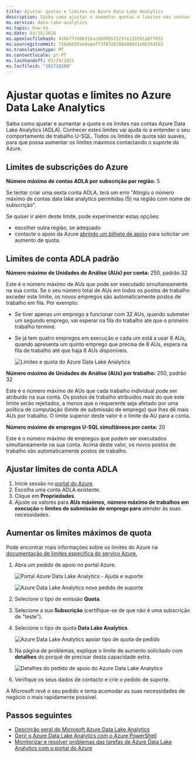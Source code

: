 ```yaml
---
title: Ajustar quotas e limites no Azure Data Lake Analytics
description: Saiba como ajustar e aumentar quotas e limites nas contas Azure Data Lake Analytics (ADLA).
ms.service: data-lake-analytics
ms.topic: how-to
ms.date: 03/15/2018
ms.openlocfilehash: 416b77fd86316acb8098531257e12b591a0ff052
ms.sourcegitcommit: f28ebb95ae9aaaff3f87d8388a09b41e0b3445b5
ms.translationtype: MT
ms.contentlocale: pt-PT
ms.lasthandoff: 03/29/2021
ms.locfileid: "101710180"
---
```

# <a name="adjust-quotas-and-limits-in-azure-data-lake-analytics"></a>Ajustar quotas e limites no Azure Data Lake Analytics

Saiba como ajustar e aumentar a quota e os limites nas contas Azure Data Lake Analytics (ADLA). Conhecer estes limites vai ajudá-lo a entender o seu comportamento de trabalho U-SQL. Todos os limites de quota são suaves, para que possa aumentar os limites máximos contactando o suporte da Azure.

## <a name="azure-subscriptions-limits"></a>Limites de subscrições do Azure

**Número máximo de contas ADLA por subscrição por região:**  5

Se tentar criar uma sexta conta ADLA, terá um erro "Atingiu o número máximo de contas data lake analytics permitidas (5) na região com nome de subscrição".

Se quiser ir além deste limite, pode experimentar estas opções:

- escolher outra região, se adequado
- contacte o apoio da Azure [abrindo um bilhete de apoio](#increase-maximum-quota-limits) para solicitar um aumento de quota.

## <a name="default-adla-account-limits"></a>Limites de conta ADLA padrão

**Número máximo de Unidades de Análise (AUs) por conta:** 250, padrão 32

Este é o número máximo de AUs que pode ser executado simultaneamente na sua conta. Se o seu número total de AUs em todos os postos de trabalho exceder este limite, os novos empregos são automaticamente postos de trabalho em fila. Por exemplo:

- Se tiver apenas um emprego a funcionar com 32 AUs, quando submeter um segundo emprego, vai esperar na fila do trabalho até que o primeiro trabalho termine.
- Se já tem quatro empregos em execução e cada um está a usar 8 AUs, quando apresenta um quinto emprego que precisa de 8 AUs, espera na fila de trabalho até que haja 8 AUs disponíveis.

    ![Limites e quota do Azure Data Lake Analytics](./media/data-lake-analytics-quota-limits/adjust-quota-limits.png)

**Número máximo de Unidades de Análise (AUs) por trabalho:** 250, padrão 32

Este é o número máximo de AUs que cada trabalho individual pode ser atribuído na sua conta. Os postos de trabalho atribuídos mais do que este limite serão rejeitados, a menos que o requerente seja afetado por uma política de computação (limite de submissão de emprego) que lhes dê mais AUs por trabalho. O limite superior deste valor é o limite da AU para a conta.

**Número máximo de empregos U-SQL simultâneos por conta:** 20

Este é o número máximo de empregos que podem ser executados simultaneamente na sua conta. Acima deste valor, os novos postos de trabalho são automaticamente postos de trabalho.

## <a name="adjust-adla-account-limits"></a>Ajustar limites de conta ADLA

1. Inicie sessão no [portal do Azure](https://portal.azure.com).
2. Escolha uma conta ADLA existente.
3. Clique em **Propriedades**.
4. Ajuste os valores para **AUs máximos,** **número máximo de trabalhos em execução** e **limites de submissão de emprego para** atender às suas necessidades.

## <a name="increase-maximum-quota-limits"></a>Aumentar os limites máximos de quota

Pode encontrar mais informações sobre os limites do Azure na [documentação de limites específica do serviço Azure.](../azure-resource-manager/management/azure-subscription-service-limits.md#data-lake-analytics-limits)

1. Abra um pedido de apoio no portal Azure.

   ![Portal Azure Data Lake Analytics - Ajuda e suporte](./media/data-lake-analytics-quota-limits/data-lake-analytics-quota-help-support.png)

   ![Azure Data Lake Analytics novo pedido de suporte](./media/data-lake-analytics-quota-limits/data-lake-analytics-quota-support-request.png)

2. Selecione o tipo de emissão **Quota**.

3. Selecione a sua **Subscrição** (certifique-se de que não é uma subscrição de "teste").

4. Selecione o tipo de quota **Data Lake Analytics**.

   ![Azure Data Lake Analytics apoiar tipo de quota de pedido](./media/data-lake-analytics-quota-limits/data-lake-analytics-quota-support-request-basics.png)

5. Na página de problemas, explique o limite de aumento solicitado com **detalhes** do porquê de precisar desta capacidade extra.

   ![Detalhes do pedido de apoio do Azure Data Lake Analytics](./media/data-lake-analytics-quota-limits/data-lake-analytics-quota-support-request-details.png)

6. Verifique os seus dados de contacto e crie o pedido de suporte.

A Microsoft revê o seu pedido e tenta acomodar as suas necessidades de negócio o mais rapidamente possível.

## <a name="next-steps"></a>Passos seguintes

- [Descrição geral do Microsoft Azure Data Lake Analytics](data-lake-analytics-overview.md)
- [Gerir o Azure Data Lake Analytics com o Azure PowerShell](data-lake-analytics-manage-use-powershell.md)
- [Monitorizar e resolver problemas das tarefas de Azure Data Lake Analytics com o portal do Azure](data-lake-analytics-monitor-and-troubleshoot-jobs-tutorial.md)
